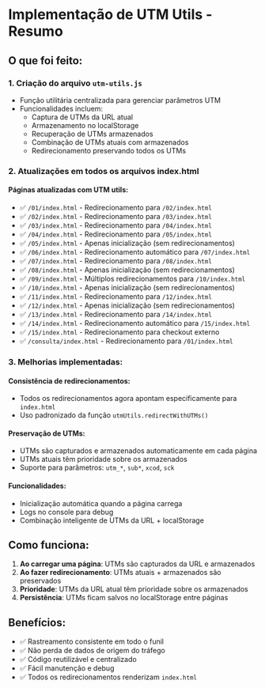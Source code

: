 # Implementação de UTM Utils - Resumo

## O que foi feito:

### 1. Criação do arquivo `utm-utils.js`
- Função utilitária centralizada para gerenciar parâmetros UTM
- Funcionalidades incluem:
  - Captura de UTMs da URL atual
  - Armazenamento no localStorage
  - Recuperação de UTMs armazenados
  - Combinação de UTMs atuais com armazenados
  - Redirecionamento preservando todos os UTMs

### 2. Atualizações em todos os arquivos index.html

#### Páginas atualizadas com UTM utils:
- ✅ `/01/index.html` - Redirecionamento para `/02/index.html`
- ✅ `/02/index.html` - Redirecionamento para `/03/index.html`  
- ✅ `/03/index.html` - Redirecionamento para `/04/index.html`
- ✅ `/04/index.html` - Redirecionamento para `/05/index.html`
- ✅ `/05/index.html` - Apenas inicialização (sem redirecionamentos)
- ✅ `/06/index.html` - Redirecionamento automático para `/07/index.html`
- ✅ `/07/index.html` - Redirecionamento para `/08/index.html`
- ✅ `/08/index.html` - Apenas inicialização (sem redirecionamentos)
- ✅ `/09/index.html` - Múltiplos redirecionamentos para `/10/index.html`
- ✅ `/10/index.html` - Apenas inicialização (sem redirecionamentos)
- ✅ `/11/index.html` - Redirecionamento para `/12/index.html`
- ✅ `/12/index.html` - Apenas inicialização (sem redirecionamentos)
- ✅ `/13/index.html` - Redirecionamento para `/14/index.html`
- ✅ `/14/index.html` - Redirecionamento automático para `/15/index.html`
- ✅ `/15/index.html` - Redirecionamento para checkout externo
- ✅ `/consulta/index.html` - Redirecionamento para `/01/index.html`

### 3. Melhorias implementadas:

#### Consistência de redirecionamentos:
- Todos os redirecionamentos agora apontam especificamente para `index.html`
- Uso padronizado da função `utmUtils.redirectWithUTMs()`

#### Preservação de UTMs:
- UTMs são capturados e armazenados automaticamente em cada página
- UTMs atuais têm prioridade sobre os armazenados
- Suporte para parâmetros: `utm_*`, `sub*`, `xcod`, `sck`

#### Funcionalidades:
- Inicialização automática quando a página carrega
- Logs no console para debug
- Combinação inteligente de UTMs da URL + localStorage

## Como funciona:

1. **Ao carregar uma página**: UTMs são capturados da URL e armazenados
2. **Ao fazer redirecionamento**: UTMs atuais + armazenados são preservados
3. **Prioridade**: UTMs da URL atual têm prioridade sobre os armazenados
4. **Persistência**: UTMs ficam salvos no localStorage entre páginas

## Benefícios:

- ✅ Rastreamento consistente em todo o funil
- ✅ Não perda de dados de origem do tráfego
- ✅ Código reutilizável e centralizado
- ✅ Fácil manutenção e debug
- ✅ Todos os redirecionamentos renderizam `index.html`
